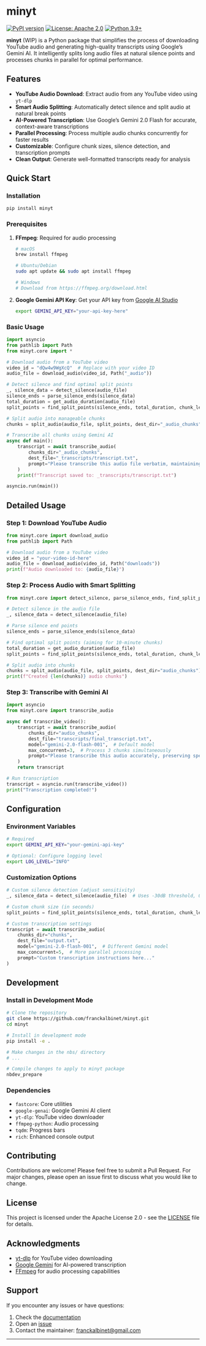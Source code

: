 # minyt


<!-- WARNING: THIS FILE WAS AUTOGENERATED! DO NOT EDIT! -->

[![PyPI
version](https://badge.fury.io/py/minyt.svg)](https://badge.fury.io/py/minyt)
[![License: Apache
2.0](https://img.shields.io/badge/License-Apache%202.0-blue.svg)](https://opensource.org/licenses/Apache-2.0)
[![Python
3.9+](https://img.shields.io/badge/python-3.9+-blue.svg)](https://www.python.org/downloads/)

**minyt** (WIP) is a Python package that simplifies the process of
downloading YouTube audio and generating high-quality transcripts using
Google’s Gemini AI. It intelligently splits long audio files at natural
silence points and processes chunks in parallel for optimal performance.

## Features

- **YouTube Audio Download**: Extract audio from any YouTube video using
  `yt-dlp`
- **Smart Audio Splitting**: Automatically detect silence and split
  audio at natural break points
- **AI-Powered Transcription**: Use Google’s Gemini 2.0 Flash for
  accurate, context-aware transcriptions
- **Parallel Processing**: Process multiple audio chunks concurrently
  for faster results
- **Customizable**: Configure chunk sizes, silence detection, and
  transcription prompts
- **Clean Output**: Generate well-formatted transcripts ready for
  analysis

## Quick Start

### Installation

``` bash
pip install minyt
```

### Prerequisites

1.  **FFmpeg**: Required for audio processing

    ``` bash
    # macOS
    brew install ffmpeg

    # Ubuntu/Debian
    sudo apt update && sudo apt install ffmpeg

    # Windows
    # Download from https://ffmpeg.org/download.html
    ```

2.  **Google Gemini API Key**: Get your API key from [Google AI
    Studio](https://makersuite.google.com/app/apikey)

    ``` bash
    export GEMINI_API_KEY="your-api-key-here"
    ```

### Basic Usage

``` python
import asyncio
from pathlib import Path
from minyt.core import *

# Download audio from a YouTube video
video_id = "dQw4w9WgXcQ"  # Replace with your video ID
audio_file = download_audio(video_id, Path("_audio"))

# Detect silence and find optimal split points
_, silence_data = detect_silence(audio_file)
silence_ends = parse_silence_ends(silence_data)
total_duration = get_audio_duration(audio_file)
split_points = find_split_points(silence_ends, total_duration, chunk_len=600)

# Split audio into manageable chunks
chunks = split_audio(audio_file, split_points, dest_dir="_audio_chunks")

# Transcribe all chunks using Gemini AI
async def main():
    transcript = await transcribe_audio(
        chunks_dir="_audio_chunks",
        dest_file="_transcripts/transcript.txt",
        prompt="Please transcribe this audio file verbatim, maintaining speaker clarity and context."
    )
    print(f"Transcript saved to: _transcripts/transcript.txt")

asyncio.run(main())
```

## Detailed Usage

### Step 1: Download YouTube Audio

``` python
from minyt.core import download_audio
from pathlib import Path

# Download audio from a YouTube video
video_id = "your-video-id-here"
audio_file = download_audio(video_id, Path("downloads"))
print(f"Audio downloaded to: {audio_file}")
```

### Step 2: Process Audio with Smart Splitting

``` python
from minyt.core import detect_silence, parse_silence_ends, find_split_points, split_audio

# Detect silence in the audio file
_, silence_data = detect_silence(audio_file)

# Parse silence end points
silence_ends = parse_silence_ends(silence_data)

# Find optimal split points (aiming for 10-minute chunks)
total_duration = get_audio_duration(audio_file)
split_points = find_split_points(silence_ends, total_duration, chunk_len=600)

# Split audio into chunks
chunks = split_audio(audio_file, split_points, dest_dir="audio_chunks")
print(f"Created {len(chunks)} audio chunks")
```

### Step 3: Transcribe with Gemini AI

``` python
import asyncio
from minyt.core import transcribe_audio

async def transcribe_video():
    transcript = await transcribe_audio(
        chunks_dir="audio_chunks",
        dest_file="transcripts/final_transcript.txt",
        model="gemini-2.0-flash-001",  # Default model
        max_concurrent=3,  # Process 3 chunks simultaneously
        prompt="Please transcribe this audio accurately, preserving speaker names and technical terms."
    )
    return transcript

# Run transcription
transcript = asyncio.run(transcribe_video())
print("Transcription completed!")
```

## Configuration

### Environment Variables

``` bash
# Required
export GEMINI_API_KEY="your-gemini-api-key"

# Optional: Configure logging level
export LOG_LEVEL="INFO"
```

### Customization Options

``` python
# Custom silence detection (adjust sensitivity)
_, silence_data = detect_silence(audio_file)  # Uses -30dB threshold, 0.5s duration

# Custom chunk size (in seconds)
split_points = find_split_points(silence_ends, total_duration, chunk_len=300)  # 5-minute chunks

# Custom transcription settings
transcript = await transcribe_audio(
    chunks_dir="chunks",
    dest_file="output.txt",
    model="gemini-2.0-flash-001",  # Different Gemini model
    max_concurrent=5,  # More parallel processing
    prompt="Custom transcription instructions here..."
)
```

## Development

### Install in Development Mode

``` bash
# Clone the repository
git clone https://github.com/franckalbinet/minyt.git
cd minyt

# Install in development mode
pip install -e .

# Make changes in the nbs/ directory
# ...

# Compile changes to apply to minyt package
nbdev_prepare
```

### Dependencies

- `fastcore`: Core utilities
- `google-genai`: Google Gemini AI client
- `yt-dlp`: YouTube video downloader
- `ffmpeg-python`: Audio processing
- `tqdm`: Progress bars
- `rich`: Enhanced console output

## Contributing

Contributions are welcome! Please feel free to submit a Pull Request.
For major changes, please open an issue first to discuss what you would
like to change.

## License

This project is licensed under the Apache License 2.0 - see the
[LICENSE](LICENSE) file for details.

## Acknowledgments

- [yt-dlp](https://github.com/yt-dlp/yt-dlp) for YouTube video
  downloading
- [Google Gemini](https://ai.google.dev/) for AI-powered transcription
- [FFmpeg](https://ffmpeg.org/) for audio processing capabilities

## Support

If you encounter any issues or have questions:

1.  Check the [documentation](https://franckalbinet.github.io/minyt/)
2.  Open an [issue](https://github.com/franckalbinet/minyt/issues)
3.  Contact the maintainer: franckalbinet@gmail.com

------------------------------------------------------------------------
